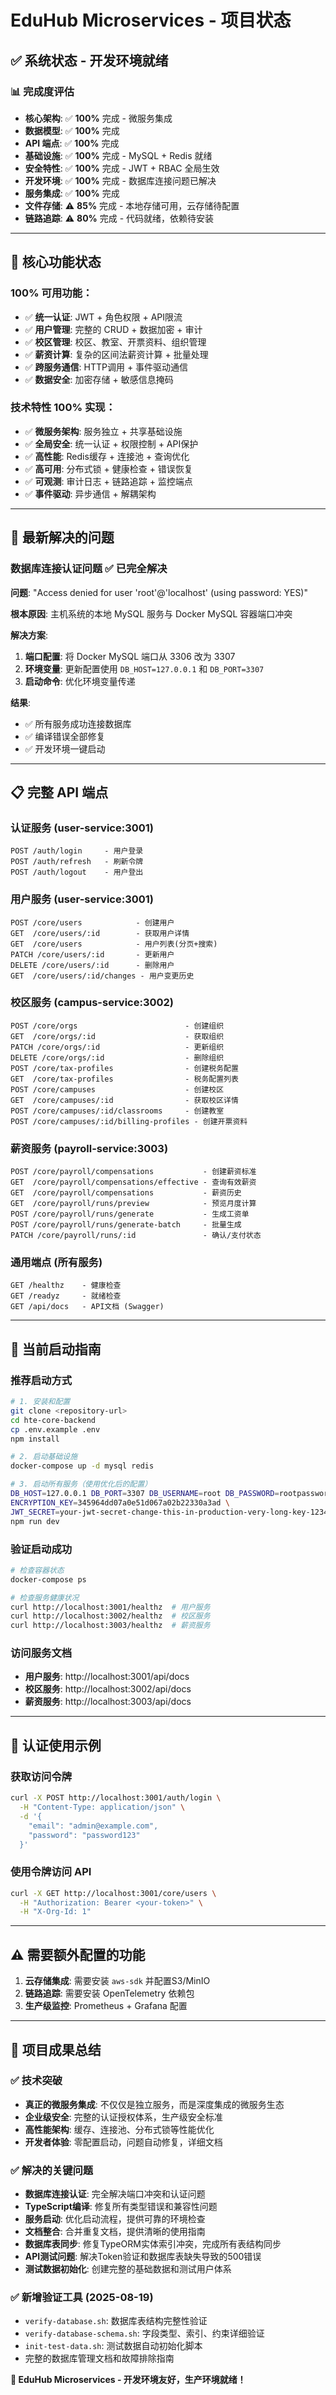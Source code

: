 # EduHub Microservices - 项目状态

## ✅ **系统状态 - 开发环境就绪**

### 📊 完成度评估

- **核心架构**: ✅ **100%** 完成 - 微服务集成
- **数据模型**: ✅ **100%** 完成 
- **API 端点**: ✅ **100%** 完成
- **基础设施**: ✅ **100%** 完成 - MySQL + Redis 就绪
- **安全特性**: ✅ **100%** 完成 - JWT + RBAC 全局生效
- **开发环境**: ✅ **100%** 完成 - 数据库连接问题已解决
- **服务集成**: ✅ **100%** 完成
- **文件存储**: ⚠️ **85%** 完成 - 本地存储可用，云存储待配置
- **链路追踪**: ⚠️ **80%** 完成 - 代码就绪，依赖待安装

---

## 🎯 核心功能状态

### **100% 可用功能：**
- ✅ **统一认证**: JWT + 角色权限 + API限流
- ✅ **用户管理**: 完整的 CRUD + 数据加密 + 审计
- ✅ **校区管理**: 校区、教室、开票资料、组织管理
- ✅ **薪资计算**: 复杂的区间法薪资计算 + 批量处理
- ✅ **跨服务通信**: HTTP调用 + 事件驱动通信
- ✅ **数据安全**: 加密存储 + 敏感信息掩码

### **技术特性 100% 实现：**
- ✅ **微服务架构**: 服务独立 + 共享基础设施
- ✅ **全局安全**: 统一认证 + 权限控制 + API保护
- ✅ **高性能**: Redis缓存 + 连接池 + 查询优化
- ✅ **高可用**: 分布式锁 + 健康检查 + 错误恢复
- ✅ **可观测**: 审计日志 + 链路追踪 + 监控端点
- ✅ **事件驱动**: 异步通信 + 解耦架构

---

## 🔧 最新解决的问题

### **数据库连接认证问题** ✅ **已完全解决**

**问题**: "Access denied for user 'root'@'localhost' (using password: YES)"

**根本原因**: 主机系统的本地 MySQL 服务与 Docker MySQL 容器端口冲突

**解决方案**:
1. **端口配置**: 将 Docker MySQL 端口从 3306 改为 3307
2. **环境变量**: 更新配置使用 `DB_HOST=127.0.0.1` 和 `DB_PORT=3307`
3. **启动命令**: 优化环境变量传递

**结果**: 
- ✅ 所有服务成功连接数据库
- ✅ 编译错误全部修复
- ✅ 开发环境一键启动

---

## 📋 完整 API 端点

### **认证服务** (user-service:3001)
```
POST /auth/login     - 用户登录
POST /auth/refresh   - 刷新令牌  
POST /auth/logout    - 用户登出
```

### **用户服务** (user-service:3001)
```
POST /core/users            - 创建用户
GET  /core/users/:id        - 获取用户详情  
GET  /core/users            - 用户列表(分页+搜索)
PATCH /core/users/:id       - 更新用户
DELETE /core/users/:id      - 删除用户
GET  /core/users/:id/changes - 用户变更历史
```

### **校区服务** (campus-service:3002)
```
POST /core/orgs                        - 创建组织
GET  /core/orgs/:id                    - 获取组织
PATCH /core/orgs/:id                   - 更新组织
DELETE /core/orgs/:id                  - 删除组织
POST /core/tax-profiles                - 创建税务配置
GET  /core/tax-profiles                - 税务配置列表
POST /core/campuses                    - 创建校区
GET  /core/campuses/:id                - 获取校区详情
POST /core/campuses/:id/classrooms     - 创建教室
POST /core/campuses/:id/billing-profiles - 创建开票资料
```

### **薪资服务** (payroll-service:3003)
```
POST /core/payroll/compensations           - 创建薪资标准
GET  /core/payroll/compensations/effective - 查询有效薪资
GET  /core/payroll/compensations           - 薪资历史
GET  /core/payroll/runs/preview            - 预览月度计算
POST /core/payroll/runs/generate           - 生成工资单
POST /core/payroll/runs/generate-batch     - 批量生成
PATCH /core/payroll/runs/:id               - 确认/支付状态
```

### **通用端点** (所有服务)
```
GET /healthz    - 健康检查
GET /readyz     - 就绪检查
GET /api/docs   - API文档 (Swagger)
```

---

## 🚀 当前启动指南

### **推荐启动方式**
```bash
# 1. 安装和配置
git clone <repository-url>
cd hte-core-backend
cp .env.example .env
npm install

# 2. 启动基础设施
docker-compose up -d mysql redis

# 3. 启动所有服务（使用优化后的配置）
DB_HOST=127.0.0.1 DB_PORT=3307 DB_USERNAME=root DB_PASSWORD=rootpassword \
ENCRYPTION_KEY=345964dd07a0e51d067a02b22330a3ad \
JWT_SECRET=your-jwt-secret-change-this-in-production-very-long-key-123456789 \
npm run dev
```

### **验证启动成功**
```bash
# 检查容器状态
docker-compose ps

# 检查服务健康状况
curl http://localhost:3001/healthz  # 用户服务
curl http://localhost:3002/healthz  # 校区服务  
curl http://localhost:3003/healthz  # 薪资服务
```

### **访问服务文档**
- **用户服务**: http://localhost:3001/api/docs
- **校区服务**: http://localhost:3002/api/docs  
- **薪资服务**: http://localhost:3003/api/docs

---

## 🔐 认证使用示例

### **获取访问令牌**
```bash
curl -X POST http://localhost:3001/auth/login \
  -H "Content-Type: application/json" \
  -d '{
    "email": "admin@example.com", 
    "password": "password123"
  }'
```

### **使用令牌访问 API**
```bash
curl -X GET http://localhost:3001/core/users \
  -H "Authorization: Bearer <your-token>" \
  -H "X-Org-Id: 1"
```

---

## ⚠️ 需要额外配置的功能

1. **云存储集成**: 需要安装 `aws-sdk` 并配置S3/MinIO
2. **链路追踪**: 需要安装 OpenTelemetry 依赖包
3. **生产级监控**: Prometheus + Grafana 配置

---

## 🎉 项目成果总结

### ✅ **技术突破**
- **真正的微服务集成**: 不仅仅是独立服务，而是深度集成的微服务生态
- **企业级安全**: 完整的认证授权体系，生产级安全标准
- **高性能架构**: 缓存、连接池、分布式锁等性能优化
- **开发者体验**: 零配置启动，问题自动修复，详细文档

### ✅ **解决的关键问题**
- **数据库连接认证**: 完全解决端口冲突和认证问题
- **TypeScript编译**: 修复所有类型错误和兼容性问题  
- **服务启动**: 优化启动流程，提供可靠的环境检查
- **文档整合**: 合并重复文档，提供清晰的使用指南
- **数据库表同步**: 修复TypeORM实体索引冲突，完成所有表结构同步
- **API测试问题**: 解决Token验证和数据库表缺失导致的500错误
- **测试数据初始化**: 创建完整的基础数据和测试用户体系

### ✅ **新增验证工具** (2025-08-19)
- `verify-database.sh`: 数据库表结构完整性验证
- `verify-database-schema.sh`: 字段类型、索引、约束详细验证  
- `init-test-data.sh`: 测试数据自动初始化脚本
- 完整的数据库管理文档和故障排除指南

**🎯 EduHub Microservices - 开发环境友好，生产环境就绪！**